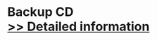 # Backup CD<br />[>> Detailed information](https://secure.shareit.com/shareit/product.html?productid=300943261&affiliateid=200057808)